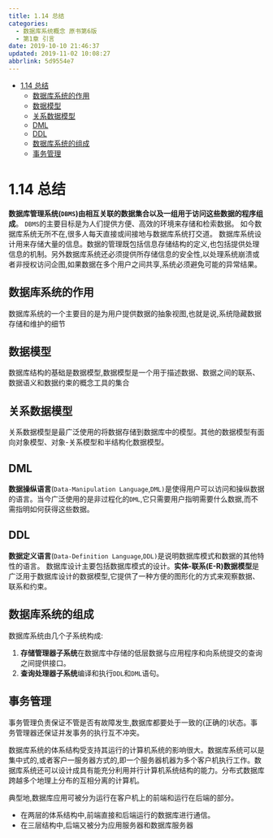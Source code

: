 ```yaml
---
title: 1.14 总结
categories: 
  - 数据库系统概念 原书第6版
  - 第1章 引言
date: 2019-10-10 21:46:37
updated: 2019-11-02 10:08:27
abbrlink: 5d9554e7
---
```

- [1.14 总结](/ReadingNotes/5d9554e7/#1-14-总结)
    - [数据库系统的作用](/ReadingNotes/5d9554e7/#数据库系统的作用)
    - [数据模型](/ReadingNotes/5d9554e7/#数据模型)
    - [关系数据模型](/ReadingNotes/5d9554e7/#关系数据模型)
    - [DML](/ReadingNotes/5d9554e7/#DML)
    - [DDL](/ReadingNotes/5d9554e7/#DDL)
    - [数据库系统的组成](/ReadingNotes/5d9554e7/#数据库系统的组成)
    - [事务管理](/ReadingNotes/5d9554e7/#事务管理)

<!--more-->
<script src="https://cdn.bootcss.com/jquery/3.4.0/jquery.slim.min.js"></script>
<script>$(document).ready(function () {$(".post-body > ul:nth-child(1)").hide();});</script>

<!--end-->
<!--SSTStart-->
# 1.14 总结 #
**数据库管理系统(`DBMS`)由相互关联的数据集合以及一组用于访问这些数据的程序组成**。
`DBMS`的主要目标是为人们提供方便、高效的环境来存储和检索数据。
如今数据库系统无所不在,很多人每天直接或间接地与数据库系统打交道。
数据库系统设计用来存储大量的信息。数据的管理既包括信息存储结构的定义,也包括提供处理信息的机制。另外数据库系统还必须提供所存储信息的安全性,以处理系统崩溃或者非授权访问企图,如果数据在多个用户之间共享,系统必须避免可能的异常结果。
## 数据库系统的作用 ##
数据库系统的一个主要目的是为用户提供数据的抽象视图,也就是说,系统隐藏数据存储和维护的细节
## 数据模型 ##
数据库结构的基础是数据模型,数据模型是一个用于描述数据、数据之间的联系、数据语义和数据约束的概念工具的集合
## 关系数据模型 ##
关系数据模型是最广泛使用的将数据存储到数据库中的模型。其他的数据模型有面向对象模型、对象-关系模型和半结构化数据模型。
## DML ##
**数据操纵语言**(`Data-Manipulation Language`,`DML)`是使得用户可以访问和操纵数据的语言。当今广泛使用的是非过程化的`DML`,它只需要用户指明需要什么数据,而不需指明如何获得这些数据。
## DDL ##
**数据定义语言**(`Data-Definition Language`,`DDL)`是说明数据库模式和数据的其他特性的语言。
数据库设计主要包括数据库模式的设计。**实体-联系(E-R)数据模型**是广泛用于数据库设计的数据模型,它提供了一种方便的图形化的方式来观察数据、联系和约束。
## 数据库系统的组成 ##
数据库系统由几个子系统构成:
1. **存储管理器子系统**在数据库中存储的低层数据与应用程序和向系统提交的查询之间提供接口。
2. **查询处理器子系统**编译和执行`DDL`和`DML`语句。

## 事务管理 ##
事务管理负责保证不管是否有故障发生,数据库都要处于一致的(正确的)状态。事务管理器还保证并发事务的执行互不冲突。

数据库系统的体系结构受支持其运行的计算机系统的影响很大。数据库系统可以是集中式的,或者客户一服务器方式的,即一个服务器机器为多个客户机执行工作。数据库系统还可以设计成具有能充分利用并行计算机系统结构的能力。分布式数据库跨越多个地理上分布的互相分离的计算机。

典型地,数据库应用可被分为运行在客户机上的前端和运行在后端的部分。
- 在两层的体系结构中,前端直接和后端运行的数据库进行通信。
- 在三层结构中,后端又被分为应用服务器和数据库服务器
<!--SSTStop-->





